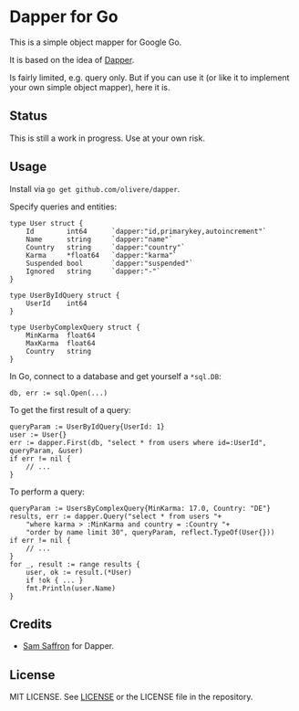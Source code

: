 # Dapper for Go

This is a simple object mapper for Google Go.

It is based on the idea of [Dapper](https://github.com/SamSaffron/dapper-dot-net).

Is fairly limited, e.g. query only. But if you can use it (or like it to
implement your own simple object mapper), here it is.

## Status

This is still a work in progress. Use at your own risk.

## Usage

Install via `go get github.com/olivere/dapper`.

Specify queries and entities:

    type User struct {
        Id        int64      `dapper:"id,primarykey,autoincrement"`
        Name      string     `dapper:"name"`
        Country   string     `dapper:"country"`
        Karma     *float64   `dapper:"karma"`
        Suspended bool       `dapper:"suspended"`
        Ignored   string     `dapper:"-"`
    }

    type UserByIdQuery struct {
        UserId    int64
    }

    type UserbyComplexQuery struct {
        MinKarma  float64
        MaxKarma  float64
        Country   string
    }

In Go, connect to a database and get yourself a `*sql.DB`:

    db, err := sql.Open(...)

To get the first result of a query:

    queryParam := UserByIdQuery{UserId: 1}
    user := User{}
    err := dapper.First(db, "select * from users where id=:UserId", queryParam, &user)
    if err != nil {
    	// ...
    }

To perform a query:

    queryParam := UsersByComplexQuery{MinKarma: 17.0, Country: "DE"}
    results, err := dapper.Query("select * from users "+
        "where karma > :MinKarma and country = :Country "+
        "order by name limit 30", queryParam, reflect.TypeOf(User{}))
    if err != nil {
        // ...
    }
    for _, result := range results {
        user, ok := result.(*User)
        if !ok { ... }
        fmt.Println(user.Name)
    }

## Credits

* [Sam Saffron](http://www.samsaffron.com/) for Dapper.

## License

MIT LICENSE. See [LICENSE](http://olivere.mit-license.org/) or the
LICENSE file in the repository.
